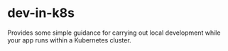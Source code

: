 # dev-in-k8s

Provides some simple guidance for carrying out local development while your app runs within a Kubernetes cluster.
